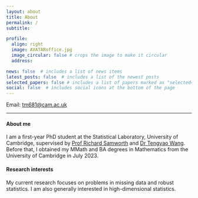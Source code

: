 ```yaml
---
layout: about
title: About
permalink: /
subtitle:

profile:
  align: right
  image: AVATARoffice.jpg
  image_circular: false # crops the image to make it circular
  address: 

news: false  # includes a list of news items
latest_posts: false  # includes a list of the newest posts
selected_papers: false # includes a list of papers marked as "selected={true}"
social: false  # includes social icons at the bottom of the page
---
```

Email: [tm681@cam.ac.uk](mailto:tm681@cam.ac.uk)

---

#### About me
I am a first-year PhD student at the Statistical Laboratory, University of Cambridge, supervised by [Prof Richard Samworth](https://www.statslab.cam.ac.uk/~rjs57/) and [Dr Tengyao Wang](https://personal.lse.ac.uk/wangt60/). Before that, I obtained my MMath and BA degrees in Mathematics from the University of Cambridge in July 2023.

#### Research interests
My current research focuses on problems in missing data and robust statistics. I am also generally interested in high-dimensional statistics.


